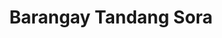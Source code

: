 ---
addr: ''
city: Quezon City
country: Philippines
description: Quezon City
id: 4e5f883c8130dd6c5aeadf95
lat: 14.676596946649664
lng: 121.03611946105957
title: Barangay Tandang Sora
venue: Barangay Tandang Sora
---